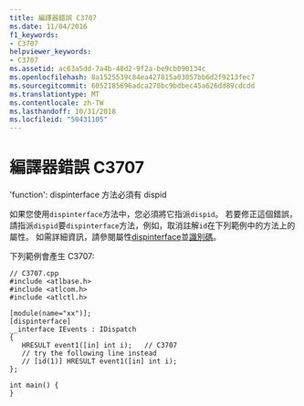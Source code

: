 ```yaml
---
title: 編譯器錯誤 C3707
ms.date: 11/04/2016
f1_keywords:
- C3707
helpviewer_keywords:
- C3707
ms.assetid: ac63a5dd-7a4b-48d2-9f2a-be9cb090134c
ms.openlocfilehash: 8a1525539c84ea427815a03057bb6d2f9213fec7
ms.sourcegitcommit: 6052185696adca270bc9bdbec45a626dd89cdcdd
ms.translationtype: MT
ms.contentlocale: zh-TW
ms.lasthandoff: 10/31/2018
ms.locfileid: "50431105"
---
```

# <a name="compiler-error-c3707"></a>編譯器錯誤 C3707

'function': dispinterface 方法必須有 dispid

如果您使用`dispinterface`方法中，您必須將它指派`dispid`。 若要修正這個錯誤，請指派`dispid`要`dispinterface`方法，例如，取消註解`id`在下列範例中的方法上的屬性。 如需詳細資訊，請參閱屬性[dispinterface](../../windows/dispinterface.md)並[識別碼](../../windows/id.md)。

下列範例會產生 C3707:

```
// C3707.cpp
#include <atlbase.h>
#include <atlcom.h>
#include <atlctl.h>

[module(name="xx")];
[dispinterface]
__interface IEvents : IDispatch
{
   HRESULT event1([in] int i);   // C3707
   // try the following line instead
   // [id(1)] HRESULT event1([in] int i);
};

int main() {
}
```